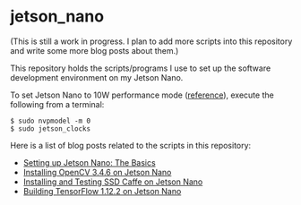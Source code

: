 # jetson_nano

(This is still a work in progress.  I plan to add more scripts into this repository and write some more blog posts about them.) 

This repository holds the scripts/programs I use to set up the software development environment on my Jetson Nano.

To set Jetson Nano to 10W performance mode ([reference](https://devtalk.nvidia.com/default/topic/1050377/jetson-nano/deep-learning-inference-benchmarking-instructions/)), execute the following from a terminal:

   ```shell
   $ sudo nvpmodel -m 0
   $ sudo jetson_clocks
   ```

Here is a list of blog posts related to the scripts in this repository:

* [Setting up Jetson Nano: The Basics](https://jkjung-avt.github.io/setting-up-nano/)
* [Installing OpenCV 3.4.6 on Jetson Nano](https://jkjung-avt.github.io/opencv-on-nano/)
* [Installing and Testing SSD Caffe on Jetson Nano](https://jkjung-avt.github.io/ssd-caffe-on-nano/)
* [Building TensorFlow 1.12.2 on Jetson Nano](https://jkjung-avt.github.io/build-tensorflow-1.12.2/)
